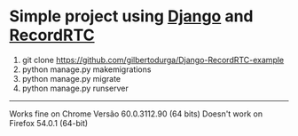 # Simple project using <a href='https://github.com/django/django'>Django</a> and <a href='https://github.com/muaz-khan/RecordRTC'>RecordRTC</a>

1. git clone https://github.com/gilbertodurga/Django-RecordRTC-example
2. python manage.py makemigrations
2. python manage.py migrate
3. python manage.py runserver

--------------------------------------------------

Works fine on Chrome Versão 60.0.3112.90 (64 bits)
Doesn't work on Firefox 54.0.1 (64-bit)